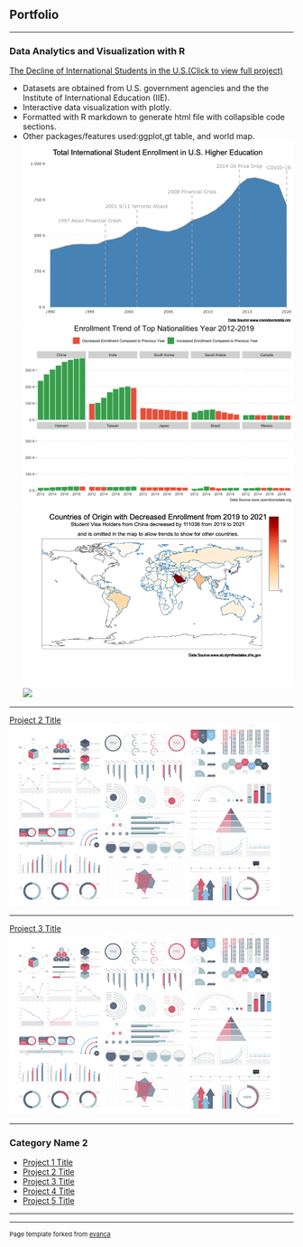 ## Portfolio

---

### Data Analytics and Visualization with R

[The Decline of International Students in the U.S.(Click to view full project)](https://dorazhangl.github.io/intl-students-in-us/)
* Datasets are obtained from U.S. government agencies and the the Institute of International Education (IIE).
* Interactive data visualization with plotly.
* Formatted with R markdown to generate html file with collapsible code sections.
* Other packages/features used:ggplot,gt table, and world map.
<img src="images/plot1.png?raw=true"/><img src="images/plot2.png?raw=true"/><img src="images/plot3.png?raw=true"/><img src="images/plot4.png?raw=true"/>
---
[Project 2 Title](/pdf/sample_presentation.pdf)
<img src="images/dummy_thumbnail.jpg?raw=true"/>

---
[Project 3 Title](http://example.com/)
<img src="images/dummy_thumbnail.jpg?raw=true"/>

---

### Category Name 2

- [Project 1 Title](http://example.com/)
- [Project 2 Title](http://example.com/)
- [Project 3 Title](http://example.com/)
- [Project 4 Title](http://example.com/)
- [Project 5 Title](http://example.com/)

---




---
<p style="font-size:11px">Page template forked from <a href="https://github.com/evanca/quick-portfolio">evanca</a></p>
<!-- Remove above link if you don't want to attibute -->
